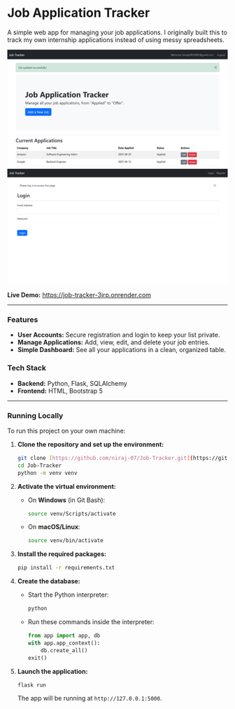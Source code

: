 # Job Application Tracker

A simple web app for managing your job applications. I originally built this to track my own internship applications instead of using messy spreadsheets.

![Job Tracker Homepage](./images/Home.png)
![Login Page](./images/Login.png)

**Live Demo:** <https://job-tracker-3jrp.onrender.com>

---

### Features

* **User Accounts:** Secure registration and login to keep your list private.
* **Manage Applications:** Add, view, edit, and delete your job entries.
* **Simple Dashboard:** See all your applications in a clean, organized table.

### Tech Stack

* **Backend:** Python, Flask, SQLAlchemy
* **Frontend:** HTML, Bootstrap 5

---

### Running Locally

To run this project on your own machine:

1.  **Clone the repository and set up the environment:**
    ```sh
    git clone [https://github.com/niraj-07/Job-Tracker.git](https://github.com/niraj-07/Job-Tracker.git)
    cd Job-Tracker
    python -m venv venv
    ```

2.  **Activate the virtual environment:**
    * On **Windows** (in Git Bash):
        ```sh
        source venv/Scripts/activate
        ```
    * On **macOS/Linux**:
        ```sh
        source venv/bin/activate
        ```

3.  **Install the required packages:**
    ```sh
    pip install -r requirements.txt
    ```

4.  **Create the database:**
    * Start the Python interpreter:
        ```sh
        python
        ```
    * Run these commands inside the interpreter:
        ```py
        from app import app, db
        with app.app_context():
            db.create_all()
        exit()
        ```

5.  **Launch the application:**
    ```sh
    flask run
    ```
    The app will be running at `http://127.0.0.1:5000`.